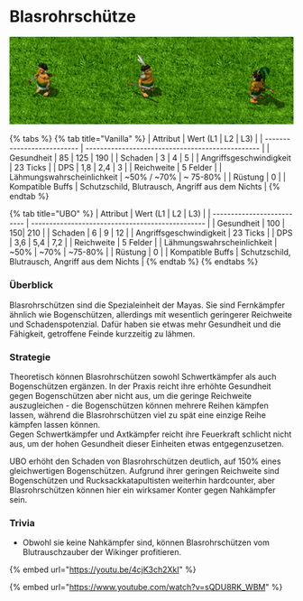 # Blasrohrschütze

![Level 1, 2 und 3 Blasrohrschützen in einer Reihe](../.gitbook/assets/Blasilineup.png)

{% tabs %}
{% tab title="Vanilla" %}
| Attribut                   | Wert (L1 \| L2 \| L3)                            |
| -------------------------- | ------------------------------------------------ |
| Gesundheit                 | 85 \| 125 \| 190                                 |
| Schaden                    | 3 \| 4 \| 5                                      |
| Angriffsgeschwindigkeit    | 23 Ticks                                         |
| DPS                        | 1,8 \| 2,4 \| 3                                  |
| Reichweite                 | 5 Felder                                         |
| Lähmungswahrscheinlichkeit | \~50% / \~70% \| \~ 75-80%                       |
| Rüstung                    | 0                                                |
| Kompatible Buffs           | Schutzschild, Blutrausch, Angriff aus dem Nichts |
{% endtab %}

{% tab title="UBO" %}
| Attribut                   | Wert (L1 \| L2 \| L3)                            |
| -------------------------- | ------------------------------------------------ |
| Gesundheit                 | 100 \| 150\| 210                                 |
| Schaden                    | 6 \| 9 \| 12                                     |
| Angriffsgeschwindigkeit    | 23 Ticks                                         |
| DPS                        | 3,6 \| 5,4 \| 7,2                                |
| Reichweite                 | 5 Felder                                         |
| Lähmungswahrscheinlichkeit | \~50% \| \~70% \| \~75-80%                       |
| Rüstung                    | 0                                                |
| Kompatible Buffs           | Schutzschild, Blutrausch, Angriff aus dem Nichts |
{% endtab %}
{% endtabs %}

### Überblick

Blasrohrschützen sind die Spezialeinheit der Mayas. Sie sind Fernkämpfer ähnlich wie Bogenschützen, allerdings mit wesentlich geringerer Reichweite und Schadenspotenzial. Dafür haben sie etwas mehr Gesundheit und die Fähigkeit, getroffene Feinde kurzzeitig zu lähmen.

### Strategie

Theoretisch können Blasrohrschützen sowohl Schwertkämpfer als auch Bogenschützen ergänzen. In der Praxis reicht ihre erhöhte Gesundheit gegen Bogenschützen aber nicht aus, um die geringe Reichweite auszugleichen - die Bogenschützen können mehrere Reihen kämpfen lassen, während die Blasrohrschützen viel zu spät eine einzige Reihe kämpfen lassen können.\
Gegen Schwertkämpfer und Axtkämpfer reicht ihre Feuerkraft schlicht nicht aus, um der hohen Gesundheit dieser Einheiten etwas entgegenzusetzen.

UBO erhöht den Schaden von Blasrohrschützen deutlich, auf 150% eines gleichwertigen Bogenschützen. Aufgrund ihrer geringen Reichweite sind Bogenschützen und Rucksackkatapultisten weiterhin hardcounter, aber Blasrohrschützen können hier ein wirksamer Konter gegen Nahkämpfer sein.

### Trivia

* Obwohl sie keine Nahkämpfer sind, können Blasrohrschützen vom Blutrauschzauber der Wikinger profitieren.

{% embed url="https://youtu.be/4cjK3ch2XkI" %}

{% embed url="https://www.youtube.com/watch?v=sQDU8RK_WBM" %}
